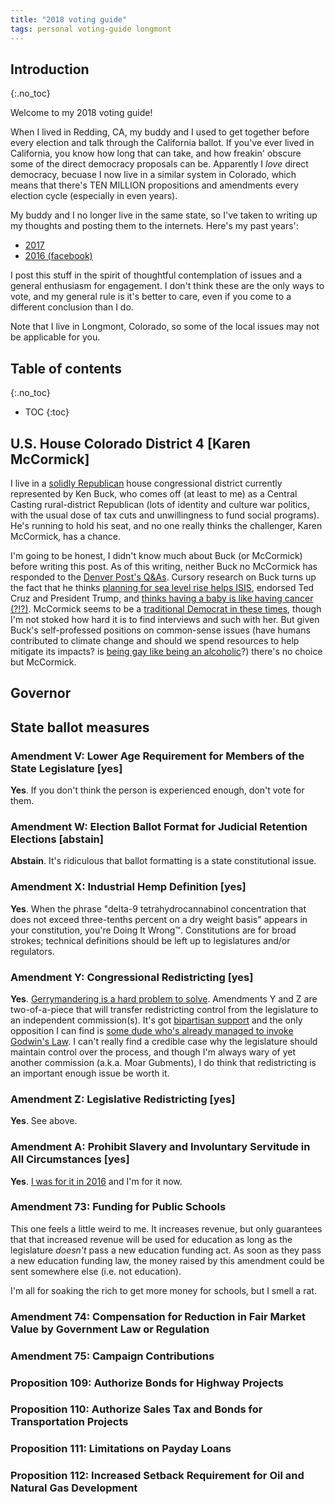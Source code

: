 ```yaml
---
title: "2018 voting guide"
tags: personal voting-guide longmont
---
```


## Introduction
{:.no_toc}

Welcome to my 2018 voting guide!

When I lived in Redding, CA, my buddy and I used to get together before every election and talk through the California ballot.
If you've ever lived in California, you know how long that can take, and how freakin' obscure some of the direct democracy proposals can be.
Apparently I _love_ direct democracy, becuase I now live in a similar system in Colorado, which means that there's TEN MILLION propositions and amendments every election cycle (especially in even years).

My buddy and I no longer live in the same state, so I've taken to writing up my thoughts and posting them to the internets.
Here's my past years':

- [2017](https://www.gadom.ski/2017/10/28/voting-guide.html)
- [2016 (facebook)](https://www.facebook.com/pete.gadomski/posts/1132537846842585)

I post this stuff in the spirit of thoughtful contemplation of issues and a general enthusiasm for engagement.
I don't think these are the only ways to vote, and my general rule is it's better to care, even if you come to a different conclusion than I do.

Note that I live in Longmont, Colorado, so some of the local issues may not be applicable for you.

## Table of contents
{:.no_toc}

* TOC
{:toc}

## U.S. House Colorado District 4 [Karen McCormick]

I live in a [solidly Republican](https://projects.fivethirtyeight.com/2018-midterm-election-forecast/house/colorado/4/) house congressional district currently represented by Ken Buck, who comes off (at least to me) as a Central Casting rural-district Republican (lots of identity and culture war politics, with the usual dose of tax cuts and unwillingness to fund social programs).
He's running to hold his seat, and no one really thinks the challenger, Karen McCormick, has a chance.

I'm going to be honest, I didn't know much about Buck (or McCormick) before writing this post.
As of this writing, neither Buck no McCormick has responded to the [Denver Post's Q&As](https://www.denverpost.com/2018/10/10/colorado-election-2018-candidate-questionnaires/#us-house).
Cursory research on Buck turns up the fact that he thinks [planning for sea level rise helps ISIS](https://buck.house.gov/media-center/press-releases/ken-buck-amendment-refocuses-military-real-enemies), endorsed Ted Cruz and President Trump, and [thinks having a baby is like having cancer (?!?)](https://www.denverpost.com/2014/01/16/ken-buck-under-fire-even-from-gop-rival-for-abortion-remark/).
McCormick seems to be a [traditional Democrat in these times](http://www.cpr.org/news/story/2018-election-cd4-ken-buck-and-karen-mccormick-on-the-issues), though I'm not stoked how hard it is to find interviews and such with her.
But given Buck's self-professed positions on common-sense issues (have humans contributed to climate change and should we spend resources to help mitigate its impacts? is [being gay like being an alcoholic](https://www.denverpost.com/2010/10/17/bucks-remarks-on-homosexuality-loom-after-meet-the-press-debate/)?) there's no choice but McCormick.

## Governor

## State ballot measures

### Amendment V: Lower Age Requirement for Members of the State Legislature [yes]

**Yes**.
If you don't think the person is experienced enough, don't vote for them.

### Amendment W: Election Ballot Format for Judicial Retention Elections [abstain]

**Abstain**.
It's ridiculous that ballot formatting is a state constitutional issue.

### Amendment X: Industrial Hemp Definition [yes]

**Yes**.
When the phrase "delta-9 tetrahydrocannabinol concentration that does not exceed three-tenths percent on a dry weight basis" appears in your constitution, you're Doing It Wrong™.
Constitutions are for broad strokes; technical definitions should be left up to legislatures and/or regulators.

### Amendment Y: Congressional Redistricting [yes]

**Yes**.
[Gerrymandering is a hard problem to solve](https://fivethirtyeight.com/features/hating-gerrymandering-is-easy-fixing-it-is-harder/).
Amendments Y and Z are two-of-a-piece that will transfer redistricting control from the legislature to an independent commission(s).
It's got [bipartisan support](https://www.coloradoindependent.com/2018/05/17/voters-in-november-will-decide-whether-colorado-should-drastically-change-the-way-it-draws-political-lines/) and the only opposition I can find is [some dude who's already managed to invoke Godwin's Law](http://13issues.com/Welcome).
I can't really find a credible case why the legislature should maintain control over the process, and though I'm always wary of yet another commission (a.k.a. Moar Gubments), I do think that redistricting is an important enough issue be worth it.

### Amendment Z: Legislative Redistricting [yes]

**Yes**.
See above.

### Amendment A: Prohibit Slavery and Involuntary Servitude in All Circumstances [yes]

**Yes**.
[I was for it in 2016](https://www.facebook.com/pete.gadomski/posts/1132537846842585) and I'm for it now.

### Amendment 73: Funding for Public Schools

This one feels a little weird to me.
It increases revenue, but only guarantees that that increased revenue will be used for education as long as the legislature _doesn't_ pass a new education funding act.
As soon as they pass a new education funding law, the money raised by this amendment could be sent somewhere else (i.e. not education).

I'm all for soaking the rich to get more money for schools, but I smell a rat.

### Amendment 74: Compensation for Reduction in Fair Market Value by Government Law or Regulation

### Amendment 75: Campaign Contributions

### Proposition 109: Authorize Bonds for Highway Projects

### Proposition 110: Authorize Sales Tax and Bonds for Transportation Projects

### Proposition 111: Limitations on Payday Loans

### Proposition 112: Increased Setback Requirement for Oil and Natural Gas Development
